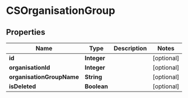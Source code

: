 
# CSOrganisationGroup

## Properties
Name | Type | Description | Notes
------------ | ------------- | ------------- | -------------
**id** | **Integer** |  |  [optional]
**organisationId** | **Integer** |  |  [optional]
**organisationGroupName** | **String** |  |  [optional]
**isDeleted** | **Boolean** |  |  [optional]



